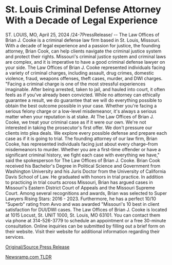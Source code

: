# St. Louis Criminal Defense Attorney With a Decade of Legal Experience

ST. LOUIS, MO, April 25, 2024 /24-7PressRelease/ -- The Law Offices of Brian J. Cooke is a criminal defense law firm based in St. Louis, Missouri. With a decade of legal experience and a passion for justice, the founding attorney, Brian Cook, can help clients navigate the criminal justice system and protect their rights.  Missouri's criminal justice system and criminal laws are complex, and it is imperative to have a good criminal defense lawyer on your side. The Law Offices of Brian J. Cooke represented individuals facing a variety of criminal charges, including assault, drug crimes, domestic violence, fraud, weapons offenses, theft cases, murder, and DWI charges.   "Facing a criminal charge is one of the most stressful experiences imaginable. After being arrested, taken to jail, and hauled into court, it often feels as if you've already been convicted. While no attorney can ethically guarantee a result, we do guarantee that we will do everything possible to obtain the best outcome possible in your case. Whether you're facing a serious felony charge or a low-level misdemeanor, it's always a serious matter when your reputation is at stake. At The Law Offices of Brian J. Cooke, we treat your criminal case as if it were our own. We're not interested in taking the prosecutor's first offer. We don't pressure our clients into plea deals. We explore every possible defense and prepare each case as if it is going to trial. The founding attorney of our law firm, Brian Cooke, has represented individuals facing just about every charge–from misdemeanors to murder. Whether you are a first-time offender or have a significant criminal history, we fight each case with everything we have," said the spokesperson for The Law Offices of Brian J. Cooke.  Brian Cook received his Bachelor's Degree in Political Science and Government from Washington University and his Juris Doctor from the University of California Davis School of Law. He graduated with honors in trial practice.  In addition to practicing in trial courts across Missouri, Brian has argued cases in Missouri's Eastern District Court of Appeals and the Missouri Supreme Court.  Among several recognitions and awards, Brian was selected to Super Lawyers Rising Stars: 2016 - 2023. Furthermore, he has a perfect 10/10 "Superb" rating from Avvo and was awarded "Missouri's 10 best in client satisfaction for DUI/DWI cases.  The Law Offices of Brian J. Cooke is located at 1015 Locust, St. UNIT 1000, St. Louis, MO 63101. You can contact them via phone at 314-526-3779 to schedule an appointment or a free 30-minute consultation. Online inquiries can be submitted by filling out a brief form on their website. Visit their website for additional information regarding their services. 

[Original/Source Press Release](https://www.24-7pressrelease.com/press-release/510308/st-louis-criminal-defense-attorney-with-a-decade-of-legal-experience) 

[Newsramp.com TLDR](https://newsramp.com/None) 